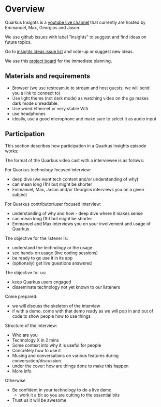 
# Overview

Quarkus Insights is a [youtube live channel](https://youtube.com/quarkusio/live) that currently are hosted by Emmanuel, Max, Georgios and Jason

We use github issues with label "insights" to suggest and find ideas on future topics.

Go to [insights ideas issue list](https://github.com/quarkusio/quarkus-insights/issues?q=is%3Aopen++sort%3Areactions-%2B1-desc+) and vote-up or suggest new ideas.

We use this [project board](https://github.com/orgs/quarkusio/projects/8) for the immediate planning.

## Materials and requirements

- Browser (we use restream.io to stream and host guests, we will send you a link to connect to)
- Use light theme (not dark mode) as watching video on the go makes dark mode unreadable.
- Use wired Ethernet or very stable Wifi
- use headphones
- ideally, use a good microphone and make sure to select it as audio input 

## Participation

This section describes how participation in a Quarkus Insights episode works:

The format of the Quarkus video cast with a interviewee is as follows:

For Quarkus technology focused interview:
- deep dive (we want tech content and/or understanding of why)
- can mean long (1h) but might be shorter
- Emmanuel, Max, Jason and/or Georgios interviews you on a given subject

For Quarkus contributor/user focused interview:
- understanding of why and how - deep dive where it makes sense 
- can mean long (1h) but might be shorter
- Emmanuel and Max interviews you on your involvement and usage of Quarkus

The objective for the listener is:
- understand the technology or the usage
- see hands-on usage (live coding sessions)
- be ready to go use it in its app
- (optionally) get live questions answered

The objective for us:
- keep Quarkus users engaged
- disseminate technology not yet known to our listeners

Come prepared:
- we will discuss the skeleton of the interview
- if with a demo, come with that demo ready as we will pop in and out of code to show people how to use things

Structure of the interview:
- Who are you
- Technology X in 2 mins
- Some context into why it is useful for people
- Concretely how to use it
- Musing and conversations on various features during conversation/discussion
- under the cover: how are things done to make this happen
- More info

Otherwise
- Be confident in your technology to do a live demo
    - work it a bit so you are cutting to the essential bits
- Trust us it will be awesome
